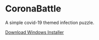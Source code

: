# CoronaBattle
A simple covid-19 themed infection puzzle.

[Download Windows Installer](https://github.com/ErinSteph/CoronaBattle/blob/master/CoronaBattleSetup.exe)
